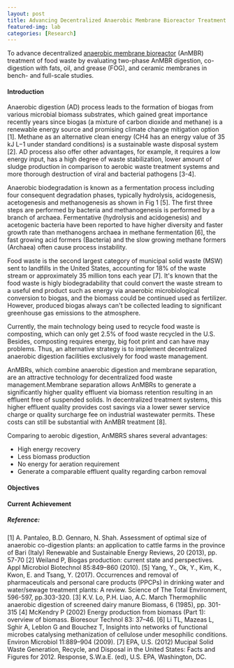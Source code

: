 ```yaml
---
layout: post
title: Advancing Decentralized Anaerobic Membrane Bioreactor Treatment of Food Waste
featured-img: lab
categories: [Research]
---
```


To advance decentralized [anaerobic membrane bioreactor](https://en.wikipedia.org/wiki/Anaerobic_membrane_bioreactor) (AnMBR) treatment of food waste by evaluating two-phase AnMBR digestion, co-digestion with fats, oil, and grease (FOG), and ceramic membranes in bench- and full-scale studies.

#### Introduction

Anaerobic digestion (AD) process leads to the formation of biogas from various microbial biomass substrates, which gained great importance recently years since biogas (a mixture of carbon dioxide and methane) is a renewable energy source and promising climate change mitigation option [1]. Methane as an alternative clean energy (CH4 has an energy value of 35 kJ L−1 under standard conditions) is a sustainable waste disposal system [2]. AD process also offer other advantages, for example, it requires a low energy input, has a high degree of waste stabilization, lower amount of sludge production in comparison to aerobic waste treatment systems and more thorough destruction of viral and bacterial pathogens [3-4].

Anaerobic biodegradation is known as a fermentation process including four consequent degradation phases, typically hydrolysis, acidogenesis, acetogenesis and methanogenesis
as shown in Fig 1 [5]. The first three steps are performed by bacteria and methanogenesis is performed by a branch of archaea. Fermentative (hydrolysis and acidogenesis) and acetogenic bacteria have been reported to have higher diversity and faster growth rate than methanogens archaea in methane fermentation [6], the fast growing acid formers (Bacteria) and the slow growing methane formers (Archaea) often cause process  instability.  

Food waste is the second largest category of municipal solid waste (MSW) sent to landfills in the United States, accounting for 18% of the waste stream or approximately 35 million tons each year [7]. It's known that the food waste is higly biodegradability that could convert the waste stream to a useful end  product such as energy via anaerobic microbiological conversion to biogas, and the biomass could be continued used as fertilizer. However, produced biogas always can't be collected leading to significant greenhouse gas emissions to the atmosphere.

Currently, the main technology being used to recycle food waste is composting, which can only get 2.5% of food waste recycled in the U.S. Besides, composting requires energy, big foot print and can have may problems. Thus, an alternative strategy is to implement decentralized anaerobic digestion facilities exclusively for food waste management.

AnMBRs, which combine anaerobic digestion and membrane separation, are an attractive technology for decentralized food waste management.Membrane separation allows AnMBRs to generate a significantly higher quality effluent via biomass retention resulting in an effluent free of suspended solids. In decentralized treatment systems, this higher effluent quality provides cost savings via a lower sewer service charge or quality surcharge fee on industrial wastewater permits. These costs can still be substantial with AnMBR treatment [8].

Comparing to aerobic digestion, AnMBRS shares several advantages:
- High energy recovery
- Less biomass production
- No energy for aeration requirement
- Generate a comparable effluent quality regarding carbon removal


#### Objectives

#### Current Achievement

##### Reference:
[1] A. Pantaleo, B.D. Gennaro, N. Shah. Assessment of optimal size of anaerobic co-digestion plants: an application to cattle farms in the province of Bari (Italy)
Renewable and Sustainable Energy Reviews, 20 (2013), pp. 57-70
[2] Weiland P, Biogas production: current state and perspectives. Appl Microbiol Biotechnol 85:849–860 (2010).
[5] Yang, Y., Ok, Y., Kim, K., Kwon, E. and Tsang, Y. (2017). Occurrences and removal of pharmaceuticals and personal care products (PPCPs) in drinking water and water/sewage treatment plants: A review. Science of The Total Environment, 596-597, pp.303-320.
[3] K.V. Lo, P.H. Liao, A.C. March
Thermophilic anaerobic digestion of screened dairy manure
Biomass, 6 (1985), pp. 301-315
[4] McKendry P (2002) Energy production from biomass (Part 1): overview of biomass. Bioresour Technol 83: 37–46.
[6] Li TL, Mazeas L, Sghir A, Leblon G and Bouchez T, Insights into networks of functional microbes catalysing methanization of cellulose under mesophilic conditions. Environ Microbiol 11:889–904 (2009).
[7] EPA, U.S. (2012) Mucipal Solid Waste Generation, Recycle, and Disposal in the United States: Facts and Figures for 2012. Response, S.W.a.E. (ed), U.S. EPA, Washington, DC.
